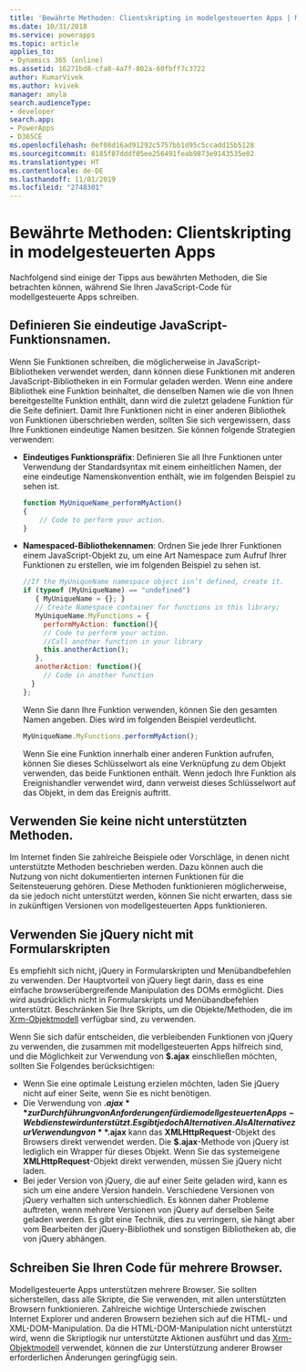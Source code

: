 ```yaml
---
title: 'Bewährte Methoden: Clientskripting in modelgesteuerten Apps | MicrosoftDocs'
ms.date: 10/31/2018
ms.service: powerapps
ms.topic: article
applies_to:
- Dynamics 365 (online)
ms.assetid: 16271bd8-cfa8-4a7f-802a-60fbff7c3722
author: KumarVivek
ms.author: kvivek
manager: amyla
search.audienceType:
- developer
search.app:
- PowerApps
- D365CE
ms.openlocfilehash: 0ef08d16ad91292c5757bb1d95c5ccadd15b5128
ms.sourcegitcommit: 8185f87dddf05ee256491feab9873e9143535e02
ms.translationtype: HT
ms.contentlocale: de-DE
ms.lasthandoff: 11/01/2019
ms.locfileid: "2748301"
---
```

# <a name="best-practices-client-scripting-in-model-driven-apps"></a>Bewährte Methoden: Clientskripting in modelgesteuerten Apps



Nachfolgend sind einige der Tipps aus bewährten Methoden, die Sie betrachten können, während Sie Ihren JavaScript-Code für modellgesteuerte Apps schreiben.

## <a name="define-unique-javascript-function-names"></a>Definieren Sie eindeutige JavaScript-Funktionsnamen.

Wenn Sie Funktionen schreiben, die möglicherweise in JavaScript-Bibliotheken verwendet werden, dann können diese Funktionen mit anderen JavaScript-Bibliotheken in ein Formular geladen werden. Wenn eine andere Bibliothek eine Funktion beinhaltet, die denselben Namen wie die von Ihnen bereitgestellte Funktion enthält, dann wird die zuletzt geladene Funktion für die Seite definiert. Damit Ihre Funktionen nicht in einer anderen Bibliothek von Funktionen überschrieben werden, sollten Sie sich vergewissern, dass Ihre Funktionen eindeutige Namen besitzen. Sie können folgende Strategien verwenden:

- **Eindeutiges Funktionspräfix**: Definieren Sie all Ihre Funktionen unter Verwendung der Standardsyntax mit einem einheitlichen Namen, der eine eindeutige Namenskonvention enthält, wie im folgenden Beispiel zu sehen ist.
    ```JavaScript
    function MyUniqueName_performMyAction()
    {
        // Code to perform your action.
    }
    ```
- **Namespaced-Bibliothekennamen**: Ordnen Sie jede Ihrer Funktionen einem JavaScript-Objekt zu, um eine Art Namespace zum Aufruf Ihrer Funktionen zu erstellen, wie im folgenden Beispiel zu sehen ist.
    ```JavaScript
    //If the MyUniqueName namespace object isn’t defined, create it.
    if (typeof (MyUniqueName) == "undefined")
       { MyUniqueName = {}; }
       // Create Namespace container for functions in this library;
       MyUniqueName.MyFunctions = {
         performMyAction: function(){
         // Code to perform your action.
         //Call another function in your library
         this.anotherAction();
       },
       anotherAction: function(){
         // Code in another function
      }
    };
    ```

    Wenn Sie dann Ihre Funktion verwenden, können Sie den gesamten Namen angeben. Dies wird im folgenden Beispiel verdeutlicht.

    ```JavaScript
    MyUniqueName.MyFunctions.performMyAction();
    ```

    Wenn Sie eine Funktion innerhalb einer anderen Funktion aufrufen, können Sie dieses Schlüsselwort als eine Verknüpfung zu dem Objekt verwenden, das beide Funktionen enthält. Wenn jedoch Ihre Funktion als Ereignishandler verwendet wird, dann verweist dieses Schlüsselwort auf das Objekt, in dem das Ereignis auftritt.

## <a name="avoid-using-unsupported-methods"></a>Verwenden Sie keine nicht unterstützten Methoden.

Im Internet finden Sie zahlreiche Beispiele oder Vorschläge, in denen nicht unterstützte Methoden beschrieben werden. Dazu können auch die Nutzung von nicht dokumentierten internen Funktionen für die Seitensteuerung gehören. Diese Methoden funktionieren möglicherweise, da sie jedoch nicht unterstützt werden, können Sie nicht erwarten, dass sie in zukünftigen Versionen von modellgesteuerten Apps funktionieren.

## <a name="avoid-using-jquery-for-form-scripts"></a>Verwenden Sie jQuery nicht mit Formularskripten

Es empfiehlt sich nicht, jQuery in Formularskripten und Menübandbefehlen zu verwenden. Der Hauptvorteil von jQuery liegt darin, dass es eine einfache browserübergreifende Manipulation des DOMs ermöglicht. Dies wird ausdrücklich nicht in Formularskripts und Menübandbefehlen unterstützt. Beschränken Sie Ihre Skripts, um die Objekte/Methoden, die im [Xrm-Objektmodell](understand-clientapi-object-model.md) verfügbar sind, zu verwenden. 

Wenn Sie sich dafür entscheiden, die verbleibenden Funktionen von jQuery zu verwenden, die zusammen mit modellgesteuerten Apps hilfreich sind, und die Möglichkeit zur Verwendung von **$.ajax** einschließen möchten, sollten Sie Folgendes berücksichtigen:

- Wenn Sie eine optimale Leistung erzielen möchten, laden Sie jQuery nicht auf einer Seite, wenn Sie es nicht benötigen.
- Die Verwendung von **$.ajax** zur Durchführung von Anforderungen für die modellgesteuerten Apps-Webdienste wird unterstützt. Es gibt jedoch Alternativen. Als Alternative zur Verwendung von **$.ajax** kann das **XMLHttpRequest**-Objekt des Browsers direkt verwendet werden. Die **$.ajax**-Methode von jQuery ist lediglich ein Wrapper für dieses Objekt. Wenn Sie das systemeigene **XMLHttpRequest**-Objekt direkt verwenden, müssen Sie jQuery nicht laden.
- Bei jeder Version von jQuery, die auf einer Seite geladen wird, kann es sich um eine andere Version handeln. Verschiedene Versionen von jQuery verhalten sich unterschiedlich. Es können daher Probleme auftreten, wenn mehrere Versionen von jQuery auf derselben Seite geladen werden. Es gibt eine Technik, dies zu verringern, sie hängt aber vom Bearbeiten der jQuery-Bibliothek und sonstigen Bibliotheken ab, die von jQuery abhängen.


## <a name="write-your-code-for-multiple-browsers"></a>Schreiben Sie Ihren Code für mehrere Browser.

Modellgesteuerte Apps unterstützen mehrere Browser. Sie sollten sicherstellen, dass alle Skripte, die Sie verwenden, mit allen unterstützten Browsern funktionieren. Zahlreiche wichtige Unterschiede zwischen Internet Explorer und anderen Browsern beziehen sich auf die HTML- und XML-DOM-Manipulation. Da die HTML-DOM-Manipulation nicht unterstützt wird, wenn die Skriptlogik nur unterstützte Aktionen ausführt und das [Xrm-Objektmodell](understand-clientapi-object-model.md) verwendet, können die zur Unterstützung anderer Browser erforderlichen Änderungen geringfügig sein. 
